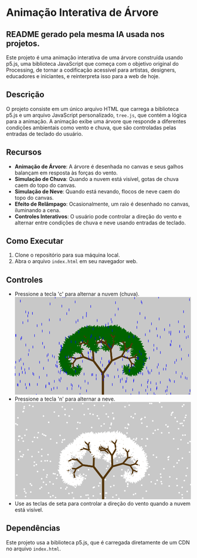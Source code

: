 # Animação Interativa de Árvore
## README gerado pela mesma IA usada nos projetos.

Este projeto é uma animação interativa de uma árvore construída usando p5.js, uma biblioteca JavaScript que começa com o objetivo original do Processing, de tornar a codificação acessível para artistas, designers, educadores e iniciantes, e reinterpreta isso para a web de hoje.


## Descrição

O projeto consiste em um único arquivo HTML que carrega a biblioteca p5.js e um arquivo JavaScript personalizado, `tree.js`, que contém a lógica para a animação. A animação exibe uma árvore que responde a diferentes condições ambientais como vento e chuva, que são controladas pelas entradas de teclado do usuário.

## Recursos

- **Animação de Árvore**: A árvore é desenhada no canvas e seus galhos balançam em resposta às forças do vento.
- **Simulação de Chuva**: Quando a nuvem está visível, gotas de chuva caem do topo do canvas.
- **Simulação de Neve**: Quando está nevando, flocos de neve caem do topo do canvas.
- **Efeito de Relâmpago**: Ocasionalmente, um raio é desenhado no canvas, iluminando a cena.
- **Controles Interativos**: O usuário pode controlar a direção do vento e alternar entre condições de chuva e neve usando entradas de teclado.

## Como Executar

1. Clone o repositório para sua máquina local.
2. Abra o arquivo `index.html` em seu navegador web.

## Controles

- Pressione a tecla 'c' para alternar a nuvem (chuva).
  ![](chovendo.png "Animação com Chuva")
- Pressione a tecla 'n' para alternar a neve.
  ![](nevando.png "Animação com Neve")
- Use as teclas de seta para controlar a direção do vento quando a nuvem está visível.

## Dependências

Este projeto usa a biblioteca p5.js, que é carregada diretamente de um CDN no arquivo `index.html`.
